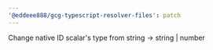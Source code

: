 ```yaml
---
'@eddeee888/gcg-typescript-resolver-files': patch
---
```


Change native ID scalar's type from string -> string | number
